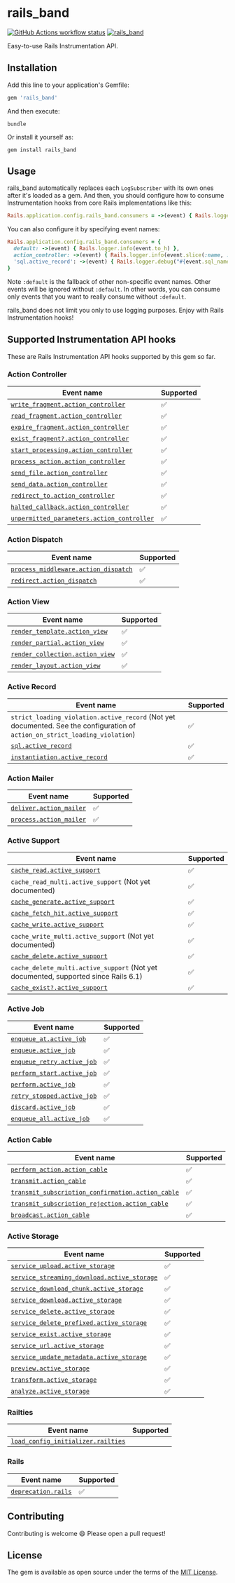 # rails_band

<a href="https://github.com/yykamei/rails_band/actions/workflows/ci.yml"><img alt="GitHub Actions workflow status" src="https://github.com/yykamei/rails_band/actions/workflows/ci.yml/badge.svg"></a>
<a href="https://rubygems.org/gems/rails_band"><img alt="rails_band" src="https://img.shields.io/gem/v/rails_band"></a>

Easy-to-use Rails Instrumentation API.

## Installation

Add this line to your application's Gemfile:

```ruby
gem 'rails_band'
```

And then execute:

```console
bundle
```

Or install it yourself as:

```console
gem install rails_band
```

## Usage

rails_band automatically replaces each `LogSubscriber` with its own ones after it's loaded as a gem. And then, you
should configure how to consume Instrumentation hooks from core Rails implementations like this:

```ruby
Rails.application.config.rails_band.consumers = ->(event) { Rails.logger.info(event.to_h) }
```

You can also configure it by specifying event names:

```ruby
Rails.application.config.rails_band.consumers = {
  default: ->(event) { Rails.logger.info(event.to_h) },
  action_controller: ->(event) { Rails.logger.info(event.slice(:name, :method, :path, :status, :controller, :action)) },
  'sql.active_record': ->(event) { Rails.logger.debug("#{event.sql_name}: #{event.sql}") },
}
```

Note `:default` is the fallback of other non-specific event names. Other events will be ignored without `:default`. In
other words, you can consume only events that you want to really consume without `:default`.

rails_band does not limit you only to use logging purposes. Enjoy with Rails Instrumentation hooks!

## Supported Instrumentation API hooks

These are Rails Instrumentation API hooks supported by this gem so far.

### Action Controller

| Event name                                                                                                                                                | Supported |
| --------------------------------------------------------------------------------------------------------------------------------------------------------- | --------- |
| [`write_fragment.action_controller`](https://guides.rubyonrails.org/active_support_instrumentation.html#write-fragment-action-controller)                 | ✅        |
| [`read_fragment.action_controller`](https://guides.rubyonrails.org/active_support_instrumentation.html#read-fragment-action-controller)                   | ✅        |
| [`expire_fragment.action_controller`](https://guides.rubyonrails.org/active_support_instrumentation.html#expire-fragment-action-controller)               | ✅        |
| [`exist_fragment?.action_controller`](https://guides.rubyonrails.org/active_support_instrumentation.html#exist-fragment-questionmark-action-controller)   | ✅        |
| [`start_processing.action_controller`](https://guides.rubyonrails.org/active_support_instrumentation.html#start-processing-action-controller)             | ✅        |
| [`process_action.action_controller`](https://guides.rubyonrails.org/active_support_instrumentation.html#process-action-action-controller)                 | ✅        |
| [`send_file.action_controller`](https://guides.rubyonrails.org/active_support_instrumentation.html#send-file-action-controller)                           | ✅        |
| [`send_data.action_controller`](https://guides.rubyonrails.org/active_support_instrumentation.html#send-data-action-controller)                           | ✅        |
| [`redirect_to.action_controller`](https://guides.rubyonrails.org/active_support_instrumentation.html#redirect-to-action-controller)                       | ✅        |
| [`halted_callback.action_controller`](https://guides.rubyonrails.org/active_support_instrumentation.html#halted-callback-action-controller)               | ✅        |
| [`unpermitted_parameters.action_controller`](https://guides.rubyonrails.org/active_support_instrumentation.html#unpermitted-parameters-action-controller) | ✅        |

### Action Dispatch

| Event name                                                                                                                                    | Supported |
| --------------------------------------------------------------------------------------------------------------------------------------------- | --------- |
| [`process_middleware.action_dispatch`](https://guides.rubyonrails.org/active_support_instrumentation.html#process-middleware-action-dispatch) | ✅        |
| [`redirect.action_dispatch`](https://edgeguides.rubyonrails.org/active_support_instrumentation.html#redirect-action-dispatch)                 | ✅        |

### Action View

| Event name                                                                                                                          | Supported |
| ----------------------------------------------------------------------------------------------------------------------------------- | --------- |
| [`render_template.action_view`](https://guides.rubyonrails.org/active_support_instrumentation.html#render-template-action-view)     | ✅        |
| [`render_partial.action_view`](https://guides.rubyonrails.org/active_support_instrumentation.html#render-partial-action-view)       | ✅        |
| [`render_collection.action_view`](https://guides.rubyonrails.org/active_support_instrumentation.html#render-collection-action-view) | ✅        |
| [`render_layout.action_view`](https://edgeguides.rubyonrails.org/active_support_instrumentation.html#render-layout-action-view)     | ✅        |

### Active Record

| Event name                                                                                                                      | Supported |
| ------------------------------------------------------------------------------------------------------------------------------- | --------- |
| `strict_loading_violation.active_record` (Not yet documented. See the configuration of `action_on_strict_loading_violation`)    | ✅        |
| [`sql.active_record`](https://guides.rubyonrails.org/active_support_instrumentation.html#sql-active-record)                     | ✅        |
| [`instantiation.active_record`](https://guides.rubyonrails.org/active_support_instrumentation.html#instantiation-active-record) | ✅        |

### Action Mailer

| Event name                                                                                                          | Supported |
| ------------------------------------------------------------------------------------------------------------------- | --------- |
| [`deliver.action_mailer`](https://guides.rubyonrails.org/active_support_instrumentation.html#deliver-action-mailer) | ✅        |
| [`process.action_mailer`](https://guides.rubyonrails.org/active_support_instrumentation.html#process-action-mailer) | ✅        |

### Active Support

| Event name                                                                                                                                  | Supported |
| ------------------------------------------------------------------------------------------------------------------------------------------- | --------- |
| [`cache_read.active_support`](https://guides.rubyonrails.org/active_support_instrumentation.html#cache-read-active-support)                 | ✅        |
| `cache_read_multi.active_support` (Not yet documented)                                                                                      | ✅        |
| [`cache_generate.active_support`](https://guides.rubyonrails.org/active_support_instrumentation.html#cache-generate-active-support)         | ✅        |
| [`cache_fetch_hit.active_support`](https://guides.rubyonrails.org/active_support_instrumentation.html#cache-fetch-hit-active-support)       | ✅        |
| [`cache_write.active_support`](https://guides.rubyonrails.org/active_support_instrumentation.html#cache-write-active-support)               | ✅        |
| `cache_write_multi.active_support` (Not yet documented)                                                                                     | ✅        |
| [`cache_delete.active_support`](https://guides.rubyonrails.org/active_support_instrumentation.html#cache-delete-active-support)             | ✅        |
| `cache_delete_multi.active_support` (Not yet documented, supported since Rails 6.1)                                                         | ✅        |
| [`cache_exist?.active_support`](https://guides.rubyonrails.org/active_support_instrumentation.html#cache-exist-questionmark-active-support) | ✅        |

### Active Job

| Event name                                                                                                                | Supported |
| ------------------------------------------------------------------------------------------------------------------------- | --------- |
| [`enqueue_at.active_job`](https://guides.rubyonrails.org/active_support_instrumentation.html#enqueue-at-active-job)       | ✅        |
| [`enqueue.active_job`](https://guides.rubyonrails.org/active_support_instrumentation.html#enqueue-active-job)             | ✅        |
| [`enqueue_retry.active_job`](https://guides.rubyonrails.org/active_support_instrumentation.html#enqueue-retry-active-job) | ✅        |
| [`perform_start.active_job`](https://guides.rubyonrails.org/active_support_instrumentation.html#perform-start-active-job) | ✅        |
| [`perform.active_job`](https://guides.rubyonrails.org/active_support_instrumentation.html#perform-active-job)             | ✅        |
| [`retry_stopped.active_job`](https://guides.rubyonrails.org/active_support_instrumentation.html#retry-stopped-active-job) | ✅        |
| [`discard.active_job`](https://guides.rubyonrails.org/active_support_instrumentation.html#discard-active-job)             | ✅        |
| [`enqueue_all.active_job`](https://edgeguides.rubyonrails.org/active_support_instrumentation.html#enqueue-all-active-job) | ✅        |

### Action Cable

| Event name                                                                                                                                                              | Supported |
| ----------------------------------------------------------------------------------------------------------------------------------------------------------------------- | --------- |
| [`perform_action.action_cable`](https://guides.rubyonrails.org/active_support_instrumentation.html#perform-action-action-cable)                                         | ✅        |
| [`transmit.action_cable`](https://guides.rubyonrails.org/active_support_instrumentation.html#transmit-action-cable)                                                     | ✅        |
| [`transmit_subscription_confirmation.action_cable`](https://guides.rubyonrails.org/active_support_instrumentation.html#transmit-subscription-confirmation-action-cable) | ✅        |
| [`transmit_subscription_rejection.action_cable`](https://guides.rubyonrails.org/active_support_instrumentation.html#transmit-subscription-rejection-action-cable)       | ✅        |
| [`broadcast.action_cable`](https://guides.rubyonrails.org/active_support_instrumentation.html#broadcast-action-cable)                                                   | ✅        |

### Active Storage

| Event name                                                                                                                                                  | Supported |
| ----------------------------------------------------------------------------------------------------------------------------------------------------------- | --------- |
| [`service_upload.active_storage`](https://guides.rubyonrails.org/active_support_instrumentation.html#service-upload-active-storage)                         | ✅        |
| [`service_streaming_download.active_storage`](https://guides.rubyonrails.org/active_support_instrumentation.html#service-streaming-download-active-storage) | ✅        |
| [`service_download_chunk.active_storage`](https://guides.rubyonrails.org/active_support_instrumentation.html#service-download-chunk-active-storage)         | ✅        |
| [`service_download.active_storage`](https://guides.rubyonrails.org/active_support_instrumentation.html#service-download-active-storage)                     | ✅        |
| [`service_delete.active_storage`](https://guides.rubyonrails.org/active_support_instrumentation.html#service-delete-active-storage)                         | ✅        |
| [`service_delete_prefixed.active_storage`](https://guides.rubyonrails.org/active_support_instrumentation.html#service-delete-prefixed-active-storage)       | ✅        |
| [`service_exist.active_storage`](https://guides.rubyonrails.org/active_support_instrumentation.html#service-exist-active-storage)                           | ✅        |
| [`service_url.active_storage`](https://guides.rubyonrails.org/active_support_instrumentation.html#service-url-active-storage)                               | ✅        |
| [`service_update_metadata.active_storage`](https://guides.rubyonrails.org/active_support_instrumentation.html#service-update-metadata-active-storage)       | ✅        |
| [`preview.active_storage`](https://guides.rubyonrails.org/active_support_instrumentation.html#preview-active-storage)                                       | ✅        |
| [`transform.active_storage`](https://guides.rubyonrails.org/active_support_instrumentation.html#transform-active-storage)                                   | ✅        |
| [`analyze.active_storage`](https://edgeguides.rubyonrails.org/active_support_instrumentation.html#analyze-active-storage)                                   | ✅        |

### Railties

| Event name                                                                                                                                | Supported |
| ----------------------------------------------------------------------------------------------------------------------------------------- | --------- |
| [`load_config_initializer.railties`](https://guides.rubyonrails.org/active_support_instrumentation.html#load-config-initializer-railties) |           |

### Rails

| Event name                                                                                                  | Supported |
| ----------------------------------------------------------------------------------------------------------- | --------- |
| [`deprecation.rails`](https://guides.rubyonrails.org/active_support_instrumentation.html#deprecation-rails) | ✅        |

## Contributing

Contributing is welcome 😄 Please open a pull request!

## License

The gem is available as open source under the terms of the [MIT License](https://opensource.org/licenses/MIT).
